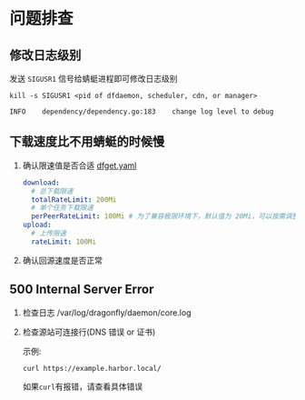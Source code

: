 # 问题排查

## 修改日志级别

发送 `SIGUSR1` 信号给蜻蜓进程即可修改日志级别

```shell
kill -s SIGUSR1 <pid of dfdaemon, scheduler, cdn, or manager>
```

```text
INFO    dependency/dependency.go:183    change log level to debug
```

## 下载速度比不用蜻蜓的时候慢

1. 确认限速值是否合适 [dfget.yaml](https://github.com/dragonflyoss/Dragonfly2/blob/main/docs/zh-CN/config/dfget.yaml#L61)

    ```yaml
    download:
      # 总下载限速
      totalRateLimit: 200Mi
      # 单个任务下载限速
      perPeerRateLimit: 100Mi # 为了兼容极限环境下，默认值为 20Mi，可以按需调整
    upload:
      # 上传限速
      rateLimit: 100Mi
    ```

2. 确认回源速度是否正常

## 500 Internal Server Error

1. 检查日志 /var/log/dragonfly/daemon/core.log

2. 检查源站可连接行(DNS 错误 or 证书)

    示例:

    ```shell
    curl https://example.harbor.local/
    ```

    如果`curl`有报错，请查看具体错误
